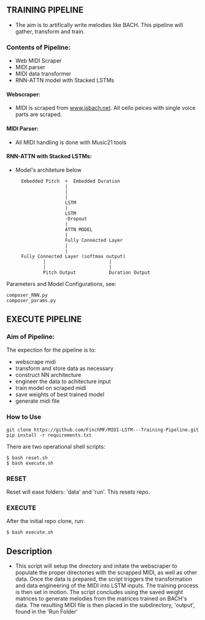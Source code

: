 ## TRAINING PIPELINE 

* The aim is to artifically write melodies like BACH. This pipeline will gather, transform and train.

### Contents of Pipeline:

* Web MIDI Scraper
* MIDI parser
* MIDI data transformer
* RNN-ATTN model with Stacked LSTMs 

#### Webscraper:

* MIDI is scraped from www.jsbach.net. All cello peices with single voice parts are scraped. 

#### MIDI Parser:

* All MIDI handling is done with Music21 tools

#### RNN-ATTN with Stacked LSTMs:

* Model's architeture below

        Embedded Pitch  +  Embedded Duration
                        |
                        |
                        |
                        LSTM
                        |
                        LSTM
                        -Dropout
                        |
                        ATTN MODEL
                        |
                        Fully Connected Layer
                        |
                        |
        Fully Connected Layer (softmax output)
                |                       |
                |                       |
                Pitch Output            Duration Output


Parameters and Model Configurations, see: 

    composer_RNN.py 
    composer_params.py


## EXECUTE PIPELINE

### Aim of Pipeline:

The expection for the pipeline is to:
* webscrape midi 
* transform and store data as necessary
* construct NN architecture 
* engineer the data to achitecture input
* train model on scraped midi
* save weights of best trained model
* generate midi file

### How to Use
    
    git clone https://github.com/FinchMF/MIDI-LSTM---Training-Pipeline.git
    pip install -r requirements.txt

There are two operational shell scripts:

    $ bash reset.sh
    $ bash execute.sh

### RESET
Reset will ease folders: 'data' and 'run'. This resets repo.

### EXECUTE
After the initial repo clone, run: 
        
    $ bash execute.sh



## Description 
* This script will setup the directory and initate the webscraper to populate the proper directories with the scrapped MIDI, as well as other data. Once the data is prepared, the script triggers the transformation and data engineering of the MIDI into LSTM inputs. The training process is then set in motion. The script concludes using the saved weight matrices to generate melodies from the matrices trained on BACH's data. The resulting MIDI file is then placed in the subdirectory, 'output', found in the 'Run Folder'

